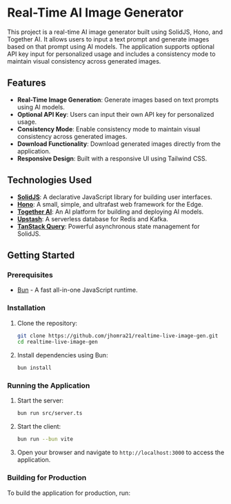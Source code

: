 # Real-Time AI Image Generator

This project is a real-time AI image generator built using SolidJS, Hono, and Together AI. It allows users to input a text prompt and generate images based on that prompt using AI models. The application supports optional API key input for personalized usage and includes a consistency mode to maintain visual consistency across generated images.

## Features

- **Real-Time Image Generation**: Generate images based on text prompts using AI models.
- **Optional API Key**: Users can input their own API key for personalized usage.
- **Consistency Mode**: Enable consistency mode to maintain visual consistency across generated images.
- **Download Functionality**: Download generated images directly from the application.
- **Responsive Design**: Built with a responsive UI using Tailwind CSS.

## Technologies Used

- **[SolidJS](https://docs.solidjs.com/)**: A declarative JavaScript library for building user interfaces.
- **[Hono](https://hono.dev/docs/)**: A small, simple, and ultrafast web framework for the Edge.
- **[Together AI](https://docs.together.ai/docs/introduction)**: An AI platform for building and deploying AI models.
- **[Upstash](https://upstash.com/docs/introduction)**: A serverless database for Redis and Kafka.
- **[TanStack Query](https://tanstack.com/query/latest/docs/framework/solid/overview)**: Powerful asynchronous state management for SolidJS.

## Getting Started

### Prerequisites

- [Bun](https://bun.sh) - A fast all-in-one JavaScript runtime.

### Installation

1. Clone the repository:

   ```bash
   git clone https://github.com/jhomra21/realtime-live-image-gen.git
   cd realtime-live-image-gen
   ```

2. Install dependencies using Bun:

   ```bash
   bun install
   ```

### Running the Application

1. Start the server:

   ```bash
   bun run src/server.ts
   ```

2. Start the client:

   ```bash
   bun run --bun vite
   ```

3. Open your browser and navigate to `http://localhost:3000` to access the application.

### Building for Production

To build the application for production, run:
